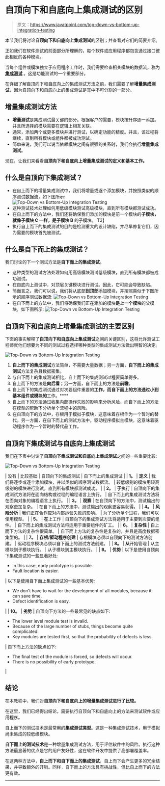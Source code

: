 # 自顶向下和自底向上集成测试的区别

> 原文：<https://www.javatpoint.com/top-down-vs-bottom-up-integration-testing>

本节我们将讨论**自顶向下和自底向上集成测试**的区别；并查看对它们的简要介绍。

正如我们在软件测试的前面部分所理解的，每个软件或应用程序都包含通过接口彼此相反的各种模块。

当每个组件或模块独立于应用程序工作时，我们需要检查相关模块的数据流，称为 [**集成测试**](https://www.javatpoint.com/integration-testing) 。这是功能测试的一个重要部分。

在详细了解自顶向下和自底向上的集成测试方法之前，我们需要了解**增量集成测试**，因为自顶向下和自底向上的集成测试是其中不可分割的一部分。

## 增量集成测试方法

*   **增量测试**是集成测试最关键的部分。根据客户的需要，模块按升序逐一添加。并且所选择的模块需要在逻辑上相互关联。
*   通常，添加两个或更多模块并进行测试，以确定功能的精度。并且，该过程将继续，直到所有模块或组件都被成功测试。
*   简单来说，我们可以说当依赖模块之间有很强的关系时，我们会执行**增量集成测试**。

现在，让我们来看看**自顶向下和自底向上增量集成测试的定义和基本工作。**

## 什么是自顶向下集成测试？

*   在自上而下的增量集成测试中，我们将增量或逐个添加模块，并按照类似的顺序测试数据流，如下图所示:
    ![Top-Down vs Bottom-Up Integration Testing](img/254002db8c37db1f174acd11c6aba449.png)
*   这种测试技术处理如何用低级模块测试高级模块，直到所有模块都测试成功。
*   在自上而下的方法中，我们还将确保我们添加的模块是前一个模块的**子模块，就像子模块 C 一样，是子模块 B** 的子模块。
    T3】
*   执行自上而下的集成测试的目的是检测重大的设计缺陷，并尽早修复它们，因为需要的模块首先被测试。

## 什么是自下而上的集成测试？

我们讨论的下一个测试方法是**自下而上的集成测试**。

*   这种类型的测试方法处理如何用高级模块测试低级模块，直到所有模块都被成功测试。
*   在自底向上测试中，对顶层关键模块进行测试。因此，它可能会导致缺陷。
*   简而言之，我们可以说，我们将从底部**到顶部**添加模块，并按照类似于下图所示的顺序测试数据流:
    ![Top-Down vs Bottom-Up Integration Testing](img/fc1ca10f6bac637e78c7434169997ab5.png)
*   在自下而上的方法中，我们将确保我们正在添加的模块**是上一个模块**的父模块，如下图所示:
    ![Top-Down vs Bottom-Up Integration Testing](img/febcdb6616d08946f69aa0c796f9a473.png)

## 自顶向下和自底向上增量集成测试的主要区别

下面的事实解释了**自顶向下和自底向上集成测试**之间的关键区别，这将允许测试工程师就他们想要为不同的测试过程选择哪种类型的集成测试方法做出明智的决定。

![Top-Down vs Bottom-Up Integration Testing](img/f724fbc3a4582c5bdb1be13691ecb2ae.png)

1.  **自上而下的集成测试**方法简单，不需要大量数据；另一方面，**自下而上的集成测试**方法复杂且数据密集。
2.  与自下而上的集成测试相比，自上而下的集成测试过程要简单得多。
3.  自上而下的方法是**向后看**；另一方面，自下而上的方法是**前瞻**。
4.  自上而下的集成测试通过对次要组件重要的**工作，而自下而上的方法通过小到基本组件或模块的**工作。****
5.  自上而下的方法通过收集内部操作失败的影响来分析风险，而自下而上的方法在模型的帮助下分析单个流程中的风险。
6.  在自顶向下的方法中，存根用于模拟子模块，这意味着存根作为一个暂时的替代。另一方面，在自下而上的测试方法中，驱动程序模拟主模块，这意味着驱动程序作为一个暂时的替代品工作。

## 自顶向下集成测试与自底向上集成测试

我们在下表中讨论了**自顶向下集成测试和自底向上集成测试**之间的一些重要比较:

![Top-Down vs Bottom-Up Integration Testing](img/9e3b5dc98a3826fdc47c7cb75e462a0d.png)

| 没有 | 比较基础 | 自顶向下的集成测试 | 自下而上的集成测试 |
| **1。** | **定义** | 我们将逐步或逐个添加模块，并以类似的顺序测试数据流。 | 较低级别的模块用较高级别的模块进行测试，直到所有模块都测试成功。 |
| **2。** | **于**执行 | 自顶向下的集成测试方法将在面向结构或过程的编程语言上执行。 | 自下而上的集成测试方法将在面向对象的编程语言上执行。 |
| **3。** | **观察** | 在自顶向下的方法中，测试输出的观察更加复杂。 | 在自下而上的方法中，测试输出的观察更容易获得。 |
| **4。** | **风险分析** | 我们正在合作应对内部运营失败的影响。 | 为了分析单个过程，我们可以使用模型。 |
| **5。** | **在**上工作 | 自顶向下的集成测试方法将适用于主要到次要的组件。 | 自下而上的集成测试方法将适用于重要组件的矿工。 |
| **6。** | **复杂性** | 自上而下方法的复杂性很简单。 | 自下而上方法的复杂性是复杂的，并且是高度数据密集型的。 |
| **7。** | **存根/驱动程序创建** | 存根模块必须以自顶向下的测试方法创建。 | 驱动程序模块必须以自下而上的测试方法创建。 |
| **8。** | **从**开始管理 | 从主模块到子模块执行。 | 从子模块到主模块执行。 |
| **9。** | **优势** | 以下是使用自顶向下集成测试的一些显著好处:

*   In this case, early prototype is possible.
*   Fault location is easier.

 | 以下是使用自下而上集成测试的一些基本优势:

*   We don't have to wait for the development of all modules, because it can save time.
*   Defect identification is easy.

 |
| **10。** | **劣势** | 自顶向下方法的一些最常见的缺点如下:

*   The lower level module test is invalid.
*   Because of the large number of stubs, things become quite complicated.
*   Key modules are tested first, so that the probability of defects is less.

 | 自下而上方法的缺点如下:

*   The final test of the module is forced, so defects will occur.
*   There is no possibility of early prototype.

 |

## 结论

在本教程中，我们对**自顶向下和自底向上的增量集成测试进行了比较。**

在这里，我们已经得出结论，需要执行自顶向下和自底向上的方法来测试软件或应用程序。

自上而下的测试技术是最常用的**集成测试类型**。这是一种集成测试技术，用于模拟尚未集成的较低级模块。

**自下而上的测试技术**是一种增量集成测试方法，用于评估软件中的风险。执行这种方法最显著的优点是它的用户友好性，这在软件开发中提供了高部署覆盖率。

在这两种方法中，**自上而下和自下而上的集成测试**，自上而下会产生更多的冗余结果，并导致额外的开销。同样，自下而上的方法具有挑战性，但比自上而下的方法更有效。

* * *